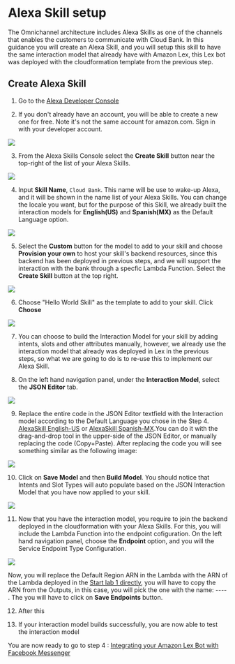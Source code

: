 # Alexa Skill setup

The Omnichannel architecture includes Alexa Skills as one of the channels that enables the customers to communicate with Cloud Bank. In this guidance you will create an Alexa Skill, and you will setup this skill to have the same interaction model that already have with Amazon Lex, this Lex bot was deployed with the cloudformation template from the previous step. 

## Create Alexa Skill

1. Go to the [Alexa Developer Console](https://developer.amazon.com/alexa/console/ask)

2. If you don't already have an account, you will be able to create a new one for 
free. Note it's not the same account for amazon.com. Sign in with your developer account.

![](./images/AlexaSkill_1.png)

3. From the Alexa Skills Console select the **Create Skill** button near the top-right of the list of your Alexa Skills.

![](./images/AlexaSkill_2.png)

4. Input **Skill Name**, `Cloud Bank`. This name will be use to wake-up Alexa, and it will be shown in the name list of your Alexa Skills. You can change the locale you want, but for the purpose of this Skill, we already built the interaction models for **English(US)** and **Spanish(MX)**  as the Default Language option.

![](./images/AlexaSkill_3.png)

5. Select the **Custom** button for the model to add to your skill and choose **Provision your own** to host your skill's backend resources, since this backend has been deployed in previous steps, and we will support the interaction with the bank through a specfic Lambda Function. Select the **Create Skill** 
button at the top right.

![](./images/AlexaSkill_4.png)

6. Choose "Hello World Skill" as the template to add to your skill. Click **Choose**

![](./images/AlexaSkill_5.png)

7. You can choose to build the Interaction Model for your skill by adding intents, 
slots and other attributes manually, however, we already use the interaction model that already was deployed in Lex in the previous steps, so what we are going to do is to re-use this to implement our Alexa Skill. 

8. On the left hand navigation panel, under the **Interaction Model**, select the **JSON Editor** tab.

![](./images/AlexaSkill_6.png)

9. Replace the entire code in the JSON Editor textfield with the Interaction model according to the Default Language you chose in the Step 4. [AlexaSkill English-US](./assets/en-US/alexa-skill-en-US.json) or [AlexaSkill Spanish-MX](./assets/es-MX/alexa-skill-es-MX.json).You can do it with the drag-and-drop tool in the upper-side of the JSON Editor, or manually replacing the code (Copy+Paste). After replacing the code you will see something similar as the following image:

![](./images/AlexaSkill_7.png)

10. Click on **Save Model** and then **Build Model**. You should notice that Intents and Slot Types will auto populate based on the JSON Interaction Model that you have now applied to your skill.

![](./images/AlexaSkill_8.png)

11. Now that you have the interaction model, you require to join the backend deployed in the cloudformation with your Alexa Skills. For this, you will include the Lambda Function into the endpoint cofiguration. On the left hand navigation panel, choose the **Endpoint** option, and you will the Service Endpoint Type Configuration.

![](./images/AlexaSkill_9.png)

Now, you will replace the Default Region ARN in the Lambda with the ARN of the Lambda deployed in the [Start lab 1 directly](./02_CloudFormation/README.md), you will have to copy the ARN from the Outputs, in this case, you will pick the one with the name: ---- . The you will have to click on **Save Endpoints** button.



12. After this 


11. If your interaction model builds successfully, you are now able to test the interaction model


You are now ready to go to step 4 : [Integrating your Amazon Lex Bot with Facebook Messenger](../04_FacebookMessenger/README.md)